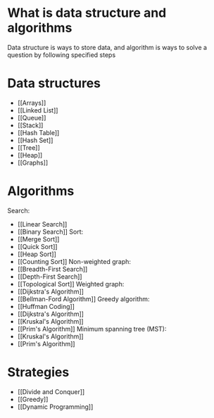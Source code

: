 # What is data structure and algorithms
Data structure is ways to store data, and algorithm is ways to solve a question by following specified steps

# Data  structures
- [[Arrays]]
- [[Linked List]]
- [[Queue]]
- [[Stack]]
- [[Hash Table]]
- [[Hash Set]]
- [[Tree]]
- [[Heap]]
- [[Graphs]]

# Algorithms
Search:
- [[Linear Search]]
- [[Binary Search]]
Sort:
- [[Merge Sort]]
- [[Quick Sort]]
- [[Heap Sort]]
- [[Counting Sort]]
Non-weighted graph:
- [[Breadth-First Search]]
- [[Depth-First Search]]
- [[Topological Sort]]
Weighted graph:
- [[Dijkstra's Algorithm]]
- [[Bellman-Ford Algorithm]]
Greedy algorithm:
- [[Huffman Coding]]
- [[Dijkstra's Algorithm]]
- [[Kruskal's Algorithm]]
- [[Prim's Algorithm]]
Minimum spanning tree (MST):
- [[Kruskal's Algorithm]]
- [[Prim's Algorithm]]

# Strategies
- [[Divide and Conquer]]
- [[Greedy]]
- [[Dynamic Programming]]
